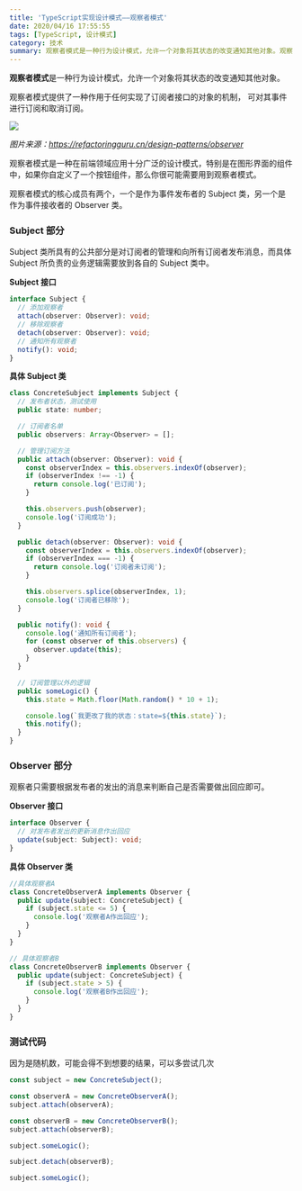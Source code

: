 ```yaml
---
title: 'TypeScript实现设计模式——观察者模式'
date: 2020/04/16 17:55:55
tags: [TypeScript, 设计模式]
category: 技术
summary: 观察者模式是一种行为设计模式，允许一个对象将其状态的改变通知其他对象。观察者模式提供了一种作用于任何实现了订阅者接口的对象的机制， 可对其事件进行订阅和取消订阅。
---
```


**观察者模式**是一种行为设计模式，允许一个对象将其状态的改变通知其他对象。

观察者模式提供了一种作用于任何实现了订阅者接口的对象的机制， 可对其事件进行订阅和取消订阅。

![](https://refactoringguru.cn/images/patterns/content/observer/observer.png)

_图片来源：https://refactoringguru.cn/design-patterns/observer_

观察者模式是一种在前端领域应用十分广泛的设计模式，特别是在图形界面的组件中，如果你自定义了一个按钮组件，那么你很可能需要用到观察者模式。

观察者模式的核心成员有两个，一个是作为事件发布者的 Subject 类，另一个是作为事件接收者的 Observer 类。

### Subject 部分

Subject 类所具有的公共部分是对订阅者的管理和向所有订阅者发布消息，而具体 Subject 所负责的业务逻辑需要放到各自的 Subject 类中。

**Subject 接口**

```typescript
interface Subject {
  // 添加观察者
  attach(observer: Observer): void;
  // 移除观察者
  detach(observer: Observer): void;
  // 通知所有观察者
  notify(): void;
}
```

**具体 Subject 类**

```typescript
class ConcreteSubject implements Subject {
  // 发布者状态，测试使用
  public state: number;

  // 订阅者名单
  public observers: Array<Observer> = [];

  // 管理订阅方法
  public attach(observer: Observer): void {
    const observerIndex = this.observers.indexOf(observer);
    if (observerIndex !== -1) {
      return console.log('已订阅');
    }

    this.observers.push(observer);
    console.log('订阅成功');
  }

  public detach(observer: Observer): void {
    const observerIndex = this.observers.indexOf(observer);
    if (observerIndex === -1) {
      return console.log('订阅者未订阅');
    }

    this.observers.splice(observerIndex, 1);
    console.log('订阅者已移除');
  }

  public notify(): void {
    console.log('通知所有订阅者');
    for (const observer of this.observers) {
      observer.update(this);
    }
  }

  // 订阅管理以外的逻辑
  public someLogic() {
    this.state = Math.floor(Math.random() * 10 + 1);

    console.log(`我更改了我的状态：state=${this.state}`);
    this.notify();
  }
}
```

### Observer 部分

观察者只需要根据发布者的发出的消息来判断自己是否需要做出回应即可。

**Observer 接口**

```typescript
interface Observer {
  // 对发布者发出的更新消息作出回应
  update(subject: Subject): void;
}
```

**具体 Observer 类**

```typescript
//具体观察者A
class ConcreteObserverA implements Observer {
  public update(subject: ConcreteSubject) {
    if (subject.state <= 5) {
      console.log('观察者A作出回应');
    }
  }
}

// 具体观察者B
class ConcreteObserverB implements Observer {
  public update(subject: ConcreteSubject) {
    if (subject.state > 5) {
      console.log('观察者B作出回应');
    }
  }
}
```

### 测试代码

因为是随机数，可能会得不到想要的结果，可以多尝试几次

```typescript
const subject = new ConcreteSubject();

const observerA = new ConcreteObserverA();
subject.attach(observerA);

const observerB = new ConcreteObserverB();
subject.attach(observerB);

subject.someLogic();

subject.detach(observerB);

subject.someLogic();
```
